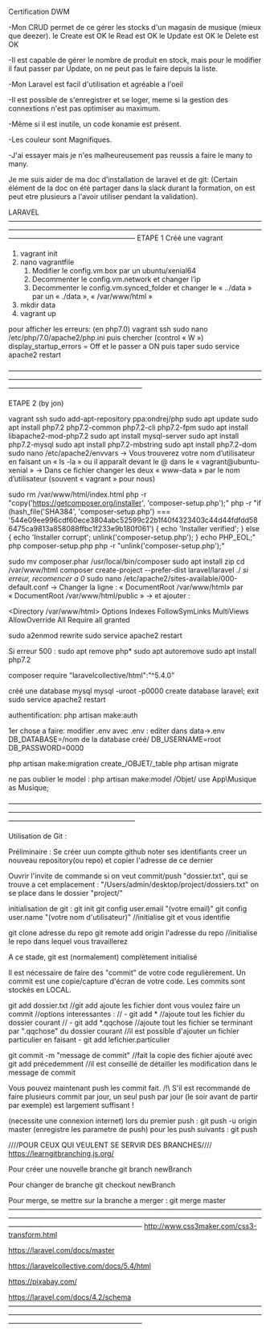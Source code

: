 Certification DWM

-Mon CRUD permet de ce gérer les stocks d'un magasin de musique (mieux que deezer).
  le Create est OK
  le Read   est OK
  le Update est OK
  le Delete est OK

-Il est capable de gérer le nombre de produit en stock, mais pour le modifier il faut passer par       Update, on ne peut pas le faire depuis la liste.

-Mon Laravel est facil d'utilisation et agréable a l'oeil

-Il est possible de s'enregistrer et se loger, meme si la gestion des connextions n'est pas           optimiser au maximum.

-Même si il est inutile, un code konamie est présent.

-Les couleur sont Magnifiques.

-J'ai essayer mais je n'es malheureusement pas reussis a faire le many to many.


Je me suis aider de ma doc d'installation de laravel et de git:
(Certain élément de la doc on été partager dans la slack durant la formation, on est peut etre plusieurs a l'avoir utiliser pendant la validation).

LARAVEL                                                 
——————————————————————————————————————————————————————————————————————————————————————————
ETAPE 1 Créé une vagrant

1. vagrant init
2. nano vagrantfile
    1. Modifier le config.vm.box par un ubuntu/xenial64
    2. Decommenter le config.vm.network et changer l’ip
    3. Decommenter le config.vm.synced_folder et changer le « ../data » par un « ./data », « /var/www/html »
3. mkdir data
4. vagrant up

pour afficher les erreurs: (en php7.0)
vagrant ssh
sudo nano /etc/php/7.0/apache2/php.ini
puis chercher (control « W ») display_startup_errors = Off      et le passer a ON
puis taper sudo service apache2 restart

———————————————————————————————————————————————————————————————————————————————————————————

ETAPE 2  (by jon)

vagrant ssh
sudo add-apt-repository ppa:ondrej/php
sudo apt update
sudo apt install php7.2 php7.2-common php7.2-cli php7.2-fpm
sudo apt install libapache2-mod-php7.2
sudo apt install mysql-server
sudo apt install php7.2-mysql
sudo apt install php7.2-mbstring
sudo apt install php7.2-dom
sudo nano /etc/apache2/envvars
	-> Vous trouverez votre nom d’utilisateur en faisant un « ls -la » ou il apparaît devant le @ dans le 		« vagrant@ubuntu-xenial »
	 -> Dans ce fichier changer les deux « www-data » par le nom d’utilisateur (souvent « vagrant » pour nous)
    
sudo rm /var/www/html/index.html
php -r "copy('https://getcomposer.org/installer', 'composer-setup.php');"
php -r "if (hash_file('SHA384', 'composer-setup.php') === '544e09ee996cdf60ece3804abc52599c22b1f40f4323403c44d44fdfdd586475ca9813a858088ffbc1f233e9b180f061') { echo 'Installer verified'; } else { echo 'Installer corrupt'; unlink('composer-setup.php'); } echo PHP_EOL;"
php composer-setup.php
php -r "unlink('composer-setup.php');"

sudo mv composer.phar /usr/local/bin/composer
sudo apt install zip
cd /var/www/html
composer create-project --prefer-dist laravel/laravel ./	*si erreur, recomencer a 0*
sudo nano /etc/apache2/sites-available/000-default.conf
    -> Changer la ligne : « DocumentRoot /var/www/html» par « DocumentRoot /var/www/html/public »
    -> et ajouter :	

<Directory /var/www/html>
 Options Indexes FollowSymLinks MultiViews
 AllowOverride All
 Require all granted
</Directory>

sudo a2enmod rewrite
sudo service apache2 restart

Si erreur 500 :
sudo apt remove php*
sudo apt autoremove
sudo apt install php7.2

composer require "laravelcollective/html":"^5.4.0"

créé une database mysql
mysql -uroot -p0000
create database laravel;
exit
sudo service apache2 restart

authentification:
php artisan make:auth

1er chose a faire: modifier .env avec
.env : editer dans data->.env
	DB_DATABASE=/nom de la database créé/
	DB_USERNAME=root
    DB_PASSWORD=0000  
     
php artisan make:migration create_/OBJET/_table
php artisan migrate

ne pas oublier le model :
php artisan make:model /Objet/
use App\Musique as Musique;

——————————————————————————————————————————————————————————————————————————————————————————

Utilisation de Git :

Préliminaire :
Se créer uun compte github
noter ses identifiants
creer un nouveau repository(ou repo) et copier l'adresse de ce dernier

Ouvrir l'invite de commande
 si on veut commit/push "dossier.txt", qui se trouve a cet emplacement :
 "/Users/admin/desktop/project/dossiers.txt"
 on se place dans le dossier "project/"

initialisation de git :
 git init
 git config user.email "(votre email)"
 git config user.name "(votre nom d'utilisateur)"
 //initialise git et vous identifie

 git clone adresse du repo
 git remote add origin l'adresse du repo
 //initialise le repo dans lequel vous travaillerez

A ce stade, git est (normalement) complètement initialisé

Il est nécessaire de faire des "commit" de votre code regulièrement.
Un commit est une copie/capture d'écran de votre code. Les commits sont stockés en LOCAL.

 git add dossier.txt
 //git add ajoute les fichier dont vous voulez faire un commit
 //options interessantes :
 //  - git add * //ajoute tout les fichier du dossier courant
 //  - git add *.qqchose //ajoute tout les fichier se terminant par ".qqchose" du dossier courant
 //il est possible d'ajouter un fichier particulier en faisant - git add lefichier.particulier

 git commit -m "message de commit"
 //fait la copie des fichier ajouté avec git add précedemment
 //il est conseillé de détailler les modification dans le message de commit

Vous pouvez maintenant push les commit fait.
/!\ S'il est recommandé de faire plusieurs commit par jour, un seul push par jour (le soir avant de partir par exemple) est largement suffisant !

 (necessite une connexion internet)
 lors du premier push :
   git push -u origin master (enregistre les parametre de push)
 pour les push suivants :
   git push

////POUR CEUX QUI VEULENT SE SERVIR DES BRANCHES////
https://learngitbranching.js.org/

Pour créer une nouvelle branche
 git branch newBranch

Pour changer de branche
 git checkout newBranch

Pour merge, se mettre sur la branche a merger :
 git merge master
 ———————————————————————————————————————————————————————————————————————————————————————————
 http://www.css3maker.com/css3-transform.html

https://laravel.com/docs/master

https://laravelcollective.com/docs/5.4/html

https://pixabay.com/

https://laravel.com/docs/4.2/schema
 ———————————————————————————————————————————————————————————————————————————————————————————